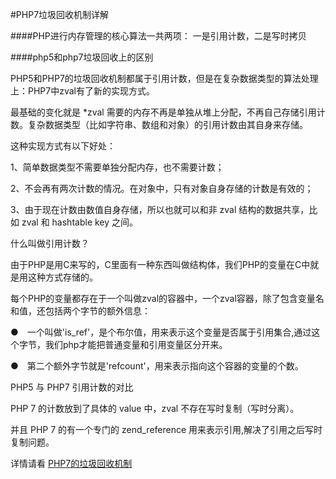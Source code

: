 #PHP7垃圾回收机制详解

####PHP进行内存管理的核心算法一共两项：
一是引用计数，二是写时拷贝

####php5和php7垃圾回收上的区别

PHP5和PHP7的垃圾回收机制都属于引用计数，但是在复杂数据类型的算法处理上：PHP7中zval有了新的实现方式。

最基础的变化就是 *zval 需要的内存不再是单独从堆上分配，不再自己存储引用计数。复杂数据类型（比如字符串、数组和对象）的引用计数由其自身来存储。

这种实现方式有以下好处：

1、简单数据类型不需要单独分配内存，也不需要计数；

2、不会再有两次计数的情况。在对象中，只有对象自身存储的计数是有效的；

3、由于现在计数由数值自身存储，所以也就可以和非 zval 结构的数据共享，比如 zval 和 hashtable key 之间。

什么叫做引用计数？

由于PHP是用C来写的，C里面有一种东西叫做结构体，我们PHP的变量在C中就是用这种方式存储的。

每个PHP的变量都存在于一个叫做zval的容器中，一个zval容器，除了包含变量名和值，还包括两个字节的额外信息：

●　一个叫做'is_ref'，是个布尔值，用来表示这个变量是否属于引用集合,通过这个字节，我们php才能把普通变量和引用变量区分开来。

●　第二个额外字节就是'refcount'，用来表示指向这个容器的变量的个数。

PHP5 与 PHP7 引用计数的对比

PHP 7 的计数放到了具体的 value 中，zval 不存在写时复制（写时分离）。

并且 PHP 7 的有一个专门的 zend_reference 用来表示引用,解决了引用之后写时复制问题。

详情请看 [PHP7的垃圾回收机制](https://www.phpmianshi.com/?id=54)
